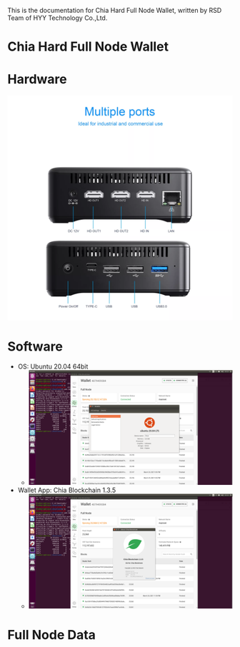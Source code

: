 This is the documentation for Chia Hard Full Node Wallet, written by RSD Team of HYY Technology Co.,Ltd.

# Chia Hard Full Node Wallet

# Hardware
![RK3588 minipc 2](rk3588_minipc_2.webp)

# Software
- OS: Ubuntu 20.04 64bit
    - ![](ubuntu.png)
- Wallet App: Chia Blockchain 1.3.5
    - ![](chia.png)

# Full Node Data